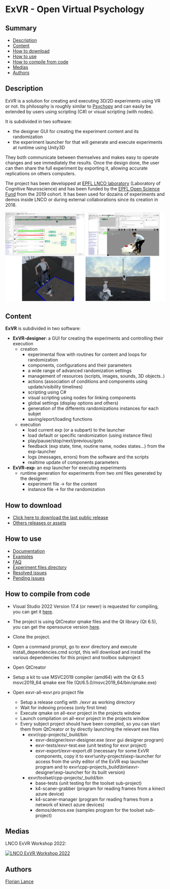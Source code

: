 # ExVR - Open Virtual Psychology

## Summary

* [Description](#description)
* [Content](#content)
* [How to download](#how-to-download)
* [How to use](#how-to-use)
* [How to compile from code](#how-to-compile-from-code)
* [Medias](#medias)
* [Authors](#authors)

## Description

ExVR is a solution for creating and executing 3D/2D experiments using VR or not. Its philosophy is roughly similar to [Psychopy](https://www.psychopy.org/) and can easily be extended by users using scripting (C#) or visual scripting (with nodes).

It is subdivided in two software: 
  *	the designer GUI for creating the experiment content and its randomization
  *	the experiment launcher for that will generate and execute experiments at runtime using Unity3D

They both communicate between themselves and makes easy to operate changes and see immediately the results.
Once the design done, the user can then share the full experiment by exporting it, allowing accurate replications on others computers.

The project has been developped at [EPFL LNCO laboratory](https://www.epfl.ch/labs/lnco/) (Laboratory of Cognitive Neuroscience) and has been funded by the [EPFL Open Science Fund](https://www.epfl.ch/research/open-science/in-practice/open-science-fund/) from the 2019 cohort. It has been used for dozains of experiments and demos inside LNCO or during external collaborations since its creation in 2018.

<p float="center">
  <img src="captures/4-panel.png" width="800" />
</p>

## Content

**ExVR** is subdivided in two software:
* **ExVR-designer**: a GUI for creating the experiments and controlling their execution
  * creation
    * experimental flow with routines for content and loops for randomization
    * components, configurations and their parameters
    * a wide range of advanced randomization settings
    * management of resources (scripts, images, sounds, 3D objects..)
    * actions (association of conditions and components using update/visibility timelines)   
    * scripting using C#
    * visual scripting using nodes for linking components
    * global settings (display options and others)
    * generation of the differents randomizations instances for each subjet
    * saving/eport/loading functions
  * execution
    * load current exp (or a subpart) to the launcher
    * load default or specific randomization (using instance files)
    * play/pause/stop/next/previous/goto
    * feedback (exp state, time, routine name, nodes states...) from the exp-launcher
    * logs (messages, errors) from the software and the scripts
    * realtime update of components parameters
* **ExVR-exp**: an exp launcher for executing experiments
  * runtime generation for experiments from two xml files generated by the designer:
    * experiment file -> for the content
    * instance file  -> for the randomization
  

## How to download

* [Click here to download the last public release](https://github.com/BlankeLab/ExVR/releases/download/1.0b6/exvr-designer-1.0b6.zip)
* [Others releases or assets](https://github.com/BlankeLab/ExVR/releases)

## How to use

* [Documentation](cpp-projects/_build/bin/exvr-designer/data/documentation/doc_general.md)
* [Examples](cpp-projects/_build/bin/exvr-designer/data/experiments/examples/doc_examples.md)
* [FAQ](cpp-projects/_build/bin/exvr-designer/data/documentation/faq.md)
* [Experiment files directory](cpp-projects/_build/bin/exvr-designer/data/experiments/examples)
* [Resolved issues](https://github.com/BlankeLab/ExVR/issues?q=is%3Aissue+is%3Aclosed)
* [Pending issues](https://github.com/BlankeLab/ExVR/issues?q=is%3Aopen+is%3Aissue)

## How to compile from code

 * Visual Studio 2022 Version 17.4 (or newer) is requested for compiling, you can get it [here](
https://visualstudio.microsoft.com/vs/community/). 

 * The project is using QtCreator qmake files and the Qt library (Qt 6.5), you can get the opensource version [here](https://www.qt.io/download-thank-you).

 * Clone the project.
 * Open a command prompt, go to exvr directory and execute install_dependencies.cmd script, this will download and install the various dependencies for this project and toolbox subproject
 * Open QtCreator
 * Setup a kit to use MSVC2019 compiler (amd64) with the Qt 6.5 msvc2019_64 qmake exe file (Qt/6.5.0/msvc2019_64/bin/qmake.exe)
 * Open exvr-all-exvr.pro project file
    * Setup a release config with ./exvr as working directory
    * Wait for indexing process (only first time)
    * Execute qmake on all-exvr project in the projects window
    * Launch compilation on all-exvr project in the projects window
    * Every subject project should have been compiled, so you can start them from QtCreator or by directly launching the relevant exe files
       * exvr/cpp-projects/_build/bin
          * exvr-designer/exvr-designer.exe (exvr gui designer program)
          * exvr-tests/exvr-test.exe (unit testing for exvr project)
          * exvr-export/exvr-export.dll (necessary for some ExVR components, copy it to exvr\unity-projects\exp-launcher for access from the unity editor of the ExVR exp launcher program and to exvr\cpp-projects\_build\bin\exvr-designer\exp-launcher for its built version)
       * exvr/toolset/cpp-projects/_build/bin
          * base-tests (unit testing for the toolset sub-project)
          * k4-scaner-grabber (program for reading frames from a kinect azure device)
          * k4-scaner-manager (program for reading frames from a network of kinect azure devices)
          * demos/demos.exe (samples program for the toolset sub-project)              

## Medias

LNCO ExVR Workshop 2022:

[![LNCO ExVR Workshop 2022](http://img.youtube.com/vi/0CLKMm5fcws/0.jpg)](https://www.youtube.com/watch?v=0CLKMm5fcws)

## Authors

[Florian Lance](https://www.linkedin.com/in/florian-lance/)

